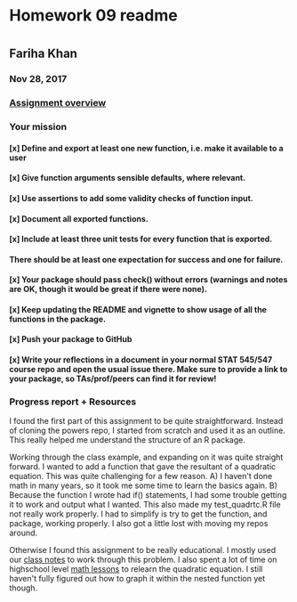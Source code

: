 # Homework 09 readme
#
## Fariha Khan
### Nov 28, 2017

### [Assignment overview](http://stat545.com/hw09_package.html)
### Your mission

#### [x] Define and export at least one new function, i.e. make it available to a user

#### [x] Give function arguments sensible defaults, where relevant.

#### [x] Use assertions to add some validity checks of function input.

#### [x] Document all exported functions.

#### [x] Include at least three unit tests for every function that is exported.
#### There should be at least one expectation for success and one for failure.

#### [x] Your package should pass check() without errors (warnings and notes are OK, though it would be great if there were none).

#### [x] Keep updating the README and vignette to show usage of all the functions in the package. 

#### [x] Push your package to GitHub

#### [x] Write your reflections in a document in your normal STAT 545/547 course repo and open the usual issue there. Make sure to provide a link to your package, so TAs/prof/peers can find it for review! 
 
### Progress report + Resources

I found the first part of this assignment to be quite straightforward. Instead of cloning the powers repo, I started from scratch and used it as an outline. This really helped me understand the structure of an R package. 

Working through the class example, and expanding on it was quite straight forward. I wanted to add a function that gave the resultant of a quadratic equation. This was quite challenging for a few reason. A) I haven't done math in many years, so it took me some time to learn the basics again. B) Because the function I wrote had if() statements, I had some trouble getting it to work and output what I wanted. This also made my test_quadrtc.R file not really work properly. I had to simplify is try to get the function, and package, working properly. I also got a little lost with moving my repos around. 

Otherwise I found this assignment to be really educational. I mostly used our [class notes](http://stat545.com/cm109-110-notes_and_exercises.html#adding-data-to-your-r-package) to work through this problem. I also spent a lot of time on highschool level [math lessons](http://www.biology.arizona.edu/biomath/tutorials/Quadratic/Roots.html) to relearn the quadratic equation. I still haven't fully figured out how to graph it within the nested function yet though.